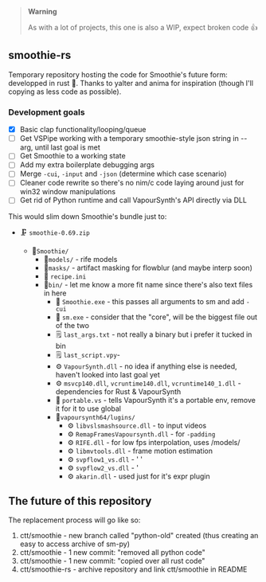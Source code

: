 > **Warning**
>
> As with a lot of projects, this one is also a WIP, expect broken code 👍

## smoothie-rs

Temporary repository hosting the code for Smoothie's future form: developped in rust 🦀.
Thanks to yalter and anima for inspiration (though I'll copying as less code as possible).

### Development goals

- [X] Basic clap functionality/looping/queue
- [ ] Get VSPipe working with a temporary smoothie-style json string in --arg, until last goal is met
- [ ] Get Smoothie to a working state
- [ ] Add my extra boilerplate debugging args
- [ ] Merge `-cui`, `-input` and `-json` (determine which case scenario)
- [ ] Cleaner code rewrite so there's no nim/c code laying around just for win32 window manipulations
- [ ] Get rid of Python runtime and call VapourSynth's API directly via DLL

This would slim down Smoothie's bundle just to:

- 🗜 `smoothie-0.69.zip`

    - 📂``Smoothie/``
        - 📂``models/`` - rife models
        - 📂``masks/`` - artifact masking for flowblur (and maybe interp soon)
        - 📝 ``recipe.ini``
        - 📂``bin/`` - let me know a more fit name since there's also text files in here
            - 🧋 ``Smoothie.exe`` - this passes all arguments to sm and add `-cui`
            - 💾 ``sm.exe`` - consider that the "core", will be the biggest file out of the two
            - 🗒 ``last_args.txt`` - not really a binary but i prefer it tucked in bin
            - 🗒 ``last_script.vpy``- 
            - ⚙ `VapourSynth.dll` - no idea if anything else is needed, haven't looked into last goal yet
            - ⚙ `msvcp140.dll`, `vcruntime140.dll`, `vcruntime140_1.dll` - dependencies for Rust & VapourSynth
            - 📝 `portable.vs` - tells VapourSynth it's a portable env, remove it for it to use global
            - 📂``vapoursynth64/lugins/``
                - ⚙ ``libvslsmashsource.dll`` - to input videos
                - ⚙ ``RemapFramesVapoursynth.dll`` - for `-padding`
                - ⚙ ``RIFE.dll`` - for low fps interpolation, uses /models/
                - ⚙ ``libmvtools.dll`` - frame motion estimation
                - ⚙ ``svpflow1_vs.dll`` - ' '
                - ⚙ ``svpflow2_vs.dll`` - '
                - ⚙ ``akarin.dll`` - used just for it's expr plugin

## The future of this repository

The replacement process will go like so:

1. ctt/smoothie - new branch called "python-old" created (thus creating an easy to access archive of sm-py)
1. ctt/smoothie - 1 new commit: "removed all python code"
1. ctt/smoothie - 1 new commit: "copied over all rust code"
1. ctt/smoothie-rs - archive repository and link ctt/smoothie in README